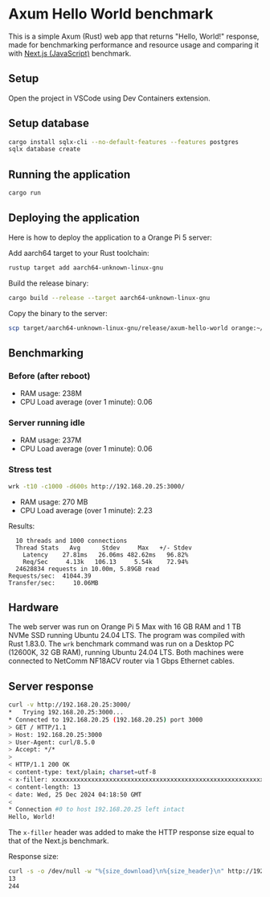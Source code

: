 # Axum Hello World benchmark

This is a simple Axum (Rust) web app that returns "Hello, World!" response, made for benchmarking performance and resource usage and comparing it with [Next.js (JavaScript)](https://github.com/evgenyneu/nextjs-hello-world) benchmark.

## Setup

Open the project in VSCode using Dev Containers extension.

## Setup database

```sh
cargo install sqlx-cli --no-default-features --features postgres
sqlx database create
```

## Running the application

```sh
cargo run
```

## Deploying the application

Here is how to deploy the application to a Orange Pi 5 server:

Add aarch64 target to your Rust toolchain:

```sh
rustup target add aarch64-unknown-linux-gnu
```

Build the release binary:

```sh
cargo build --release --target aarch64-unknown-linux-gnu
```

Copy the binary to the server:

```sh
scp target/aarch64-unknown-linux-gnu/release/axum-hello-world orange:~/axum-hello-world
```


## Benchmarking

### Before (after reboot)

* RAM usage: 238M
* CPU Load average (over 1 minute): 0.06

### Server running idle

* RAM usage: 237M
* CPU Load average (over 1 minute): 0.06

### Stress test

```sh
wrk -t10 -c1000 -d600s http://192.168.20.25:3000/
```

* RAM usage: 270 MB
* CPU Load average (over 1 minute): 2.23

Results:

```
  10 threads and 1000 connections
  Thread Stats   Avg      Stdev     Max   +/- Stdev
    Latency    27.81ms   26.06ms 482.62ms   96.82%
    Req/Sec     4.13k   106.13     5.54k    72.94%
  24628834 requests in 10.00m, 5.89GB read
Requests/sec:  41044.39
Transfer/sec:     10.06MB
```

## Hardware

The web server was run on Orange Pi 5 Max with 16 GB RAM and 1 TB NVMe SSD running Ubuntu 24.04 LTS. The program was compiled with Rust 1.83.0. The `wrk` benchmark command was run on a Desktop PC (12600K, 32 GB RAM), running Ubuntu 24.04 LTS. Both machines were connected to NetComm NF18ACV router via 1 Gbps Ethernet cables.

## Server response

```sh
curl -v http://192.168.20.25:3000/
*   Trying 192.168.20.25:3000...
* Connected to 192.168.20.25 (192.168.20.25) port 3000
> GET / HTTP/1.1
> Host: 192.168.20.25:3000
> User-Agent: curl/8.5.0
> Accept: */*
>
< HTTP/1.1 200 OK
< content-type: text/plain; charset=utf-8
< x-filler: xxxxxxxxxxxxxxxxxxxxxxxxxxxxxxxxxxxxxxxxxxxxxxxxxxxxxxxxxxxxxxxxxxxxxxxxxxxxxxxxxxxxxxxxxxxxxxxxxxxxxxxxxxxxxxxxxxx
< content-length: 13
< date: Wed, 25 Dec 2024 04:18:50 GMT
<
* Connection #0 to host 192.168.20.25 left intact
Hello, World!
```

The `x-filler` header was added to make the HTTP response size equal to that of the Next.js benchmark.

Response size:

```sh
curl -s -o /dev/null -w "%{size_download}\n%{size_header}\n" http://192.168.20.25:3000/
13
244
```
